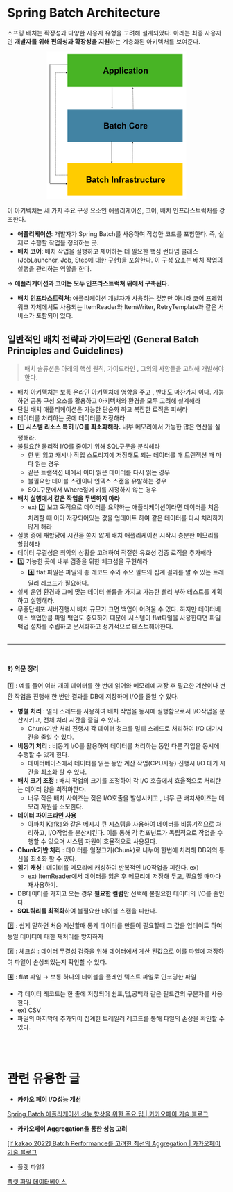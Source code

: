 # Spring Batch Architecture

스프링 배치는 확장성과 다양한 사용자 유형을 고려해 설계되었다.
아래는 최종 사용자인 **개발자를 위해 편의성과 확장성을 지원**하는 계층화된 아키텍처를 보여준다.

<p align="center">
  <img src="../../image/BatchArchitecture.png">
</p>

이 아키텍처는 세 가지 주요 구성 요소인 애플리케이션, 코어, 배치 인프라스트럭처를 강조한다.

- **애플리케이션**: 개발자가 Spring Batch를 사용하여 작성한 코드를 포함한다. 즉, 실제로 수행할 작업을 정의하는 곳.
- **배치 코어**: 배치 작업을 실행하고 제어하는 데 필요한 핵심 런타임 클래스(JobLauncher, Job, Step에 대한 구현)을 포함한다. 이 구성 요소는 배치 작업의 실행을 관리하는 역할을 한다.

→ **애플리케이션과 코어는 모두 인프라스트럭쳐 위에서 구축된다.**

- **배치 인프라스트럭처**: 애플리케이션 개발자가 사용하는 것뿐만 아니라 코어 프레임워크 자체에서도 사용되는 ItemReader와 ItemWriter, RetryTemplate과 같은 서비스가 포함되어 있다.

## **일반적인 배치 전략과 가이드라인 (General Batch Principles and Guidelines)**

> 배치 솔류션은 아래의 핵심 원칙, 가이드라인 , 그외의 사항들을 고려해 개발해야 한다.

- 배치 아키텍처는 보통 온라인 아키텍처에 영향을 주고 , 반대도 마찬가지 이다.
  가능하면 공통 구성 요소를 활용하고 아키텍처와 환경을 모두 고려해 설계해라
- 단일 배치 애플리케이션은 가능한 단순화 하고 복잡한 로직은 피해라
- 데이터를 처리하는 곳에 데이터를 저장해라
- 1️⃣ **시스템 리소스 특히 I/O를 최소화해라.** 내부 메모리에서 가능한 많은 연산을 실행해라.
- 불필요한 물리적 I/O를 줄이기 위해 SQL구문을 분석해라
  - 한 번 읽고 캐시나 작업 스토리지에 저장해도 되는 데이터를 매 트랜잭션 때 마다 읽는 경우
  - 같은 트랜잭션 내에서 이미 읽은 데이터를 다시 읽는 경우
  - 불필요한 테이블 스캔이나 인덱스 스캔을 유발하는 경우
  - SQL구문에서 Where절에 키를 지정하지 않는 경우
- **배치 실행에서 같은 작업을 두번하지 마라**
  - ex) 2️⃣ 보고 목적으로 데이터를 요약하는 애플리케이션이라면 데이터를 처음 처리할 때 이미 저장되어있는 값을 업데이트 하여 같은 데이터를 다시 처리하지 않게 해라
- 실행 중에 재할당에 시간을 쏟지 않게 배치 애플리케이션 시작시 충분한 메모리를 할당해라
- 데이터 무결성은 최악의 상황을 고려하여 적절한 유효성 검증 로직을 추가해라
- 3️⃣ 가능한 곳에 내부 검증을 위한 체크섬을 구현해라
  - 4️⃣ flat 파일은 파일의 총 레코드 수와 주요 필드의 집계 결과를 알 수 있는 트레일러 레코드가 필요하다.
- 실제 운영 환경과 그에 맞는 데이터 볼륨을 가지고 가능한 빨리 부하 테스트를 계획하고 실행해라.
- 무중단배포 서버진행시 배치 규모가 크면 백업이 어려울 수 있다. 하지만 데이터베이스 백업만큼 파일 백업도 중요하기 때문에 시스템이 flat파일을 사용한다면 파일 백업 절차를 수립하고 문서화하고 정기적으로 테스트해야한다.
  </br>
  </br>

---

</br>

**❓) 의문 정리**

1️⃣ : 예를 들어 여러 개의 데이터를 한 번에 읽어와 메모리에 저장 후 필요한 계산이나 변환 작업을 진행해 한 번만 결과를 DB에 저장하며 I/O를 줄일 수 있다.

- **병렬 처리** : 멀티 스레드를 사용하여 배치 작업을 동시에 실행함으로서 I/O작업을 분산시키고, 전체 처리 시간을 줄일 수 있다.
  - Chunk기반 처리 진행시 각 데이터 청크를 멀티 스레드로 처리하여 I/O 대기시간을 줄일 수 있다.
- **비동기 처리** : 비동기 I/O를 활용하여 데이터를 처리하는 동안 다른 작업을 동시에 수행할 수 있게 한다.
  - 데이터베이스에서 데이터를 읽는 동안 계산 작업(CPU사용) 진행시 I/O 대기 시간을 최소화 할 수 있다.
- **배치 크기 조정** : 배치 작업의 크기를 조정하여 각 I/O 호출에서 효율적으로 처리한는 데이터 양을 최적화한다.
  - 너무 작은 배치 사이즈는 잦은 I/O호출을 발생시키고 , 너무 큰 배치사이즈는 메모리 자원을 소모한다.
- **데이터 파이프라인 사용**
  - 아파치 Kafka와 같은 메시지 큐 시스템을 사용하여 데이터를 비동기적으로 처리하고, I/O작업을 분산시킨다. 이를 통해 각 컴포넌트가 독립적으로 작업을 수행할 수 있으며 시스템 자원이 효율적으로 사용된다.
- **Chunk기반 처리** : 데이터를 일정크기(Chunk)로 나누어 한번에 처리해 DB와의 통신을 최소화 할 수 있다.
- **읽기 캐싱** : 데이터를 메모리에 캐싱하여 반복적인 I/O작업을 피한다. ex)
  - ex) ItemReader에서 데이터를 읽은 후 메모리에 저장해 두고, 필요할 때마다 재사용하기.
- DB데이터를 가지고 오는 경우 **필요한 컬럼**만 선택해 불필요한 데이터의 I/O를 줄인다.
- **SQL쿼리를 최적화**하여 불필요한 테이블 스캔을 피한다.

2️⃣ : 쉽게 말하면 처음 계산할때 통계 데이터를 만들어 필요할때 그 값을 업데이트 하여 동일 데이터에 대한 재처리를 방지하자

3️⃣ : 체크섬 : 데이터 무결성 검증을 위해 데이터에서 계산 된값으로 이를 파일에 저장하여 파일이 손상되었는지 확인할 수 있다.

4️⃣ : flat 파일 → 보통 하나의 테이블을 플레인 텍스트 파일로 인코딩한 파일

- 각 데이터 레코드는 한 줄에 저장되어 쉼표,탭,공백과 같은 필드간의 구분자를 사용한다.
- ex) CSV
- 파일의 마지막에 추가되어 집계한 트레일러 레코드를 통해 파일의 손상을 확인할 수 있다.

</br>
</br>

# 관련 유용한 글

- **카카오 페이 I/O성능 개선**

[Spring Batch 애플리케이션 성능 향상을 위한 주요 팁 | 카카오페이 기술 블로그](https://tech.kakaopay.com/post/spring-batch-performance/#성능-개선-방법-정리)

- **카카오페이 Aggregation을 통한 성능 고려**

[[if kakao 2022] Batch Performance를 고려한 최선의 Aggregation | 카카오페이 기술 블로그](https://tech.kakaopay.com/post/ifkakao2022-batch-performance-aggregation/)

- 플랫 파일?

[플랫 파일 데이터베이스](https://ko.wikipedia.org/wiki/플랫_파일_데이터베이스)

